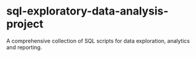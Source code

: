 # sql-exploratory-data-analysis-project
A comprehensive collection of SQL scripts for data exploration, analytics and reporting.
